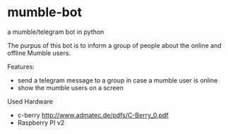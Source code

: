 # mumble-bot
a mumble/telegram bot in python

The purpus of this bot is to inform a group of people about the online and offline Mumble users.

Features:
* send a telegram message to a group in case a mumble user is online
* show the mumble users on a screen 

Used Hardware
* c-berry http://www.admatec.de/pdfs/C-Berry_0.pdf
* Raspberry PI v2
